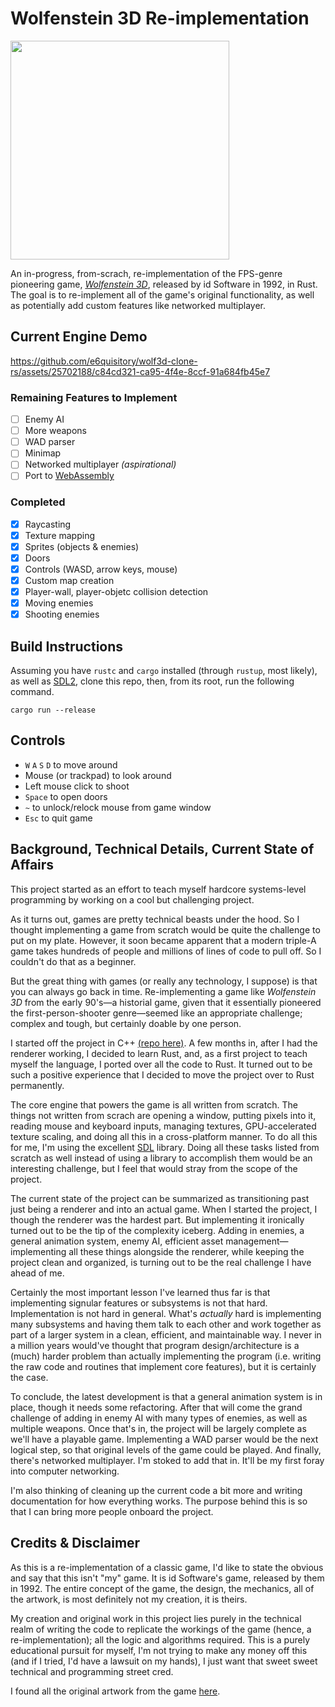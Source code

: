 # Wolfenstein 3D Re-implementation

<img src="https://github.com/e6quisitory/wolf3d-clone-rs/assets/25702188/8a718a7b-a9b0-4114-8764-75b5e1ef89c9" width=350/>

An in-progress, from-scrach, re-implementation of the FPS-genre pioneering game, [_Wolfenstein 3D_](https://en.wikipedia.org/wiki/Wolfenstein_3D), released by id Software in 1992, in Rust.
The goal is to re-implement all of the game's original functionality, as well as potentially add custom features like networked multiplayer.

## Current Engine Demo
https://github.com/e6quisitory/wolf3d-clone-rs/assets/25702188/c84cd321-ca95-4f4e-8ccf-91a684fb45e7

### Remaining Features to Implement
- [ ] Enemy AI
- [ ] More weapons
- [ ] WAD parser
- [ ] Minimap
- [ ] Networked multiplayer _(aspirational)_
- [ ] Port to [WebAssembly](https://rustwasm.github.io/docs/book)

### Completed
- [x] Raycasting
- [x] Texture mapping
- [x] Sprites (objects & enemies)
- [x] Doors
- [x] Controls (WASD, arrow keys, mouse) 
- [x] Custom map creation
- [x] Player-wall, player-objetc collision detection
- [x] Moving enemies
- [x] Shooting enemies

## Build Instructions
Assuming you have `rustc` and `cargo` installed (through `rustup`, most likely), as well as [SDL2](https://github.com/libsdl-org/SDL/releases), clone this repo, then, from its root, run the following command.
```
cargo run --release
```
## Controls
- `W` `A` `S` `D` to move around
- Mouse (or trackpad) to look around
- Left mouse click to shoot
- `Space` to open doors
- `~` to unlock/relock mouse from game window
- `Esc` to quit game

## Background, Technical Details, Current State of Affairs
This project started as an effort to teach myself hardcore systems-level programming by working on a cool but challenging project.

As it turns out, games are pretty technical beasts under the hood. So I thought implementing a game from scratch would be quite the challenge to put on my plate.
However, it soon became apparent that a modern triple-A game takes hundreds of people and millions of lines of code to pull off. So I couldn't do that as a beginner.

But the great thing with games (or really any technology, I suppose) is that you can always go back in time. Re-implementing a game like _Wolfenstein 3D_ from the early 90's—a historial game, given that it essentially pioneered the first-person-shooter genre—seemed like an appropriate challenge; complex and tough, but certainly doable by one person.

I started off the project in C++ [(repo here)](https://github.com/e6quisitory/wolf3d-clone). A few months in, after I had the renderer working, I decided to learn Rust, and, as a first project to teach myself the language, I ported over all the code to Rust. It turned out to be such a positive experience that I decided to move the project over to Rust permanently.

The core engine that powers the game is all written from scratch. The things not written from scrach are opening a window, putting pixels into it, reading mouse and keyboard inputs, managing textures, GPU-accelerated texture scaling, and doing all this in a cross-platform manner. To do all this for me, I'm using the excellent [SDL](https://github.com/libsdl-org/SDL) library. Doing all these tasks listed from scratch as well instead of using a library to accomplish them would be an interesting challenge, but I feel that would stray from the scope of the project.

The current state of the project can be summarized as transitioning past just being a renderer and into an actual game. When I started the project, I though the renderer was the hardest part. But implementing it ironically turned out to be the tip of the complexity iceberg. Adding in enemies, a general animation system, enemy AI, efficient asset management—implementing all these things alongside the renderer, while keeping the project clean and organized, is turning out to be the real challenge I have ahead of me.

Certainly the most important lesson I've learned thus far is that implementing signular features or subsystems is not that hard. Implementation is not hard in general. What's _actually_ hard is implementing many subsystems and having them talk to each other and work together as part of a larger system in a clean, efficient, and maintainable way. I never in a million years would've thought that program design/architecture is a (much) harder problem than actually implementing the program (i.e. writing the raw code and routines that implement core features), but it is certainly the case.

To conclude, the latest development is that a general animation system is in place, though it needs some refactoring. After that will come the grand challenge of adding in enemy AI with many types of enemies, as well as multiple weapons. Once that's in, the project will be largely complete as we'll have a playable game. Implementing a WAD parser would be the next logical step, so that original levels of the game could be played. And finally, there's networked multiplayer. I'm stoked to add that in. It'll be my first foray into computer networking.

I'm also thinking of cleaning up the current code a bit more and writing documentation for how everything works. The purpose behind this is so that I can bring more people onboard the project.

## Credits & Disclaimer
As this is a re-implementation of a classic game, I'd like to state the obvious and say that this isn't "my" game. It is id Software's game, released by them in 1992. The entire concept of the game, the design, the mechanics, all of the artwork, is most definitely not my creation, it is theirs.

My creation and original work in this project lies purely in the technical realm of writing the code to replicate the workings of the game (hence, a re-implementation); all the logic and algorithms required. This is a purely educational pursuit for myself, I'm not trying to make any money off this (and if I tried, I'd have a lawsuit on my hands), I just want that sweet sweet technical and programming street cred.

I found all the original artwork from the game [here](https://www.spriters-resource.com/pc_computer/wolfenstein3d/).
